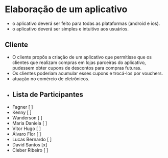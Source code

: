# Elaboração de um aplicativo

- o aplicativo deverá ser feito para todas as plataformas (android e ios).
- o aplicativo deverá ser simples e intuitivo aos usuários.

## Cliente

- O cliente propôs a criação de um aplicativo que permitisse que os clientes que realizam compras em lojas parceiras do aplicativo, pudessem obter cupons de descontos para compras futuras.
- Os clientes poderiam acumular esses cupons e trocá-los por vouchers.
- atuação no comércio de eletrônicos.
- ## Lista de Participantes
- Fagner                  [ ]
- Kenny                   [ ]
- Wanderson               [ ]
- Maria Daniela           [ ]
- Vitor Hugo              [ ]
- Álvaro Flor             [ ]
- Lucas Bernardo          [ ]
- David Santos            [x]
- Cleber Ribeiro          [ ]
